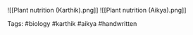 ![[Plant nutrition (Karthik).png]]
![[Plant nutrition (Aikya).png]]

Tags: #biology #karthik #aikya #handwritten 